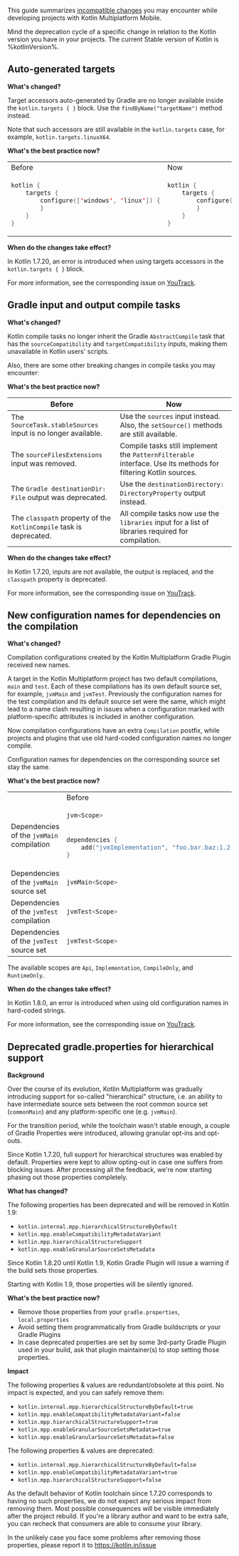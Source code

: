 [//]: # (title: Compatibility guide for Kotlin Multiplatform Mobile)

This guide summarizes [incompatible changes](kotlin-evolution.md#incompatible-changes) you may encounter while
developing projects with Kotlin Multiplatform Mobile.

Mind the deprecation cycle of a specific change in relation to the Kotlin version you have in your projects. The current
Stable version of Kotlin is %kotlinVersion%.

## Auto-generated targets

**What's changed?**

Target accessors auto-generated by Gradle are no longer available inside the `kotlin.targets { }` block. Use
the `findByName("targetName")` method instead.

Note that such accessors are still available in the `kotlin.targets` case, for example, `kotlin.targets.linuxX64`.

**What's the best practice now?**

<table header-style="top">
    <tr>
        <td>Before</td>
        <td>Now</td>
    </tr>
    <tr>
<td>

```kotlin
kotlin {
    targets {
        configure(['windows', 'linux']) {
        }
    }
}
```

</td>
<td>

```kotlin
kotlin {
    targets {
        configure([findByName('windows'), findByName('linux')]) {
        }
    }
}
```

</td>
    </tr>
</table>

**When do the changes take effect?**

In Kotlin 1.7.20, an error is introduced when using targets accessors in the `kotlin.targets { }` block.

For more information, see the corresponding issue on [YouTrack](https://youtrack.jetbrains.com/issue/KT-47047).

## Gradle input and output compile tasks

**What's changed?**

Kotlin compile tasks no longer inherit the Gradle `AbstractCompile` task that has the `sourceCompatibility` and
`targetCompatibility` inputs, making them unavailable in Kotlin users' scripts.

Also, there are some other breaking changes in compile tasks you may encounter:

**What's the best practice now?**

| Before                                                              | Now                                                                                                            |
|---------------------------------------------------------------------|----------------------------------------------------------------------------------------------------------------|
| The `SourceTask.stableSources` input is no longer available.        | Use the `sources` input instead. Also, the `setSource()` methods are still available.                          |
| The `sourceFilesExtensions` input was removed.                      | Compile tasks still implement the `PatternFilterable` interface. Use its methods for filtering Kotlin sources. |
| The `Gradle destinationDir: File` output was deprecated.            | Use the `destinationDirectory: DirectoryProperty` output instead.                                              |
| The `classpath` property of the `KotlinCompile` task is deprecated. | All compile tasks now use the `libraries` input for a list of libraries required for compilation.              |

**When do the changes take effect?**

In Kotlin 1.7.20, inputs are not available, the output is replaced, and the `classpath` property is deprecated.

For more information, see the corresponding issue on [YouTrack](https://youtrack.jetbrains.com/issue/KT-32805).

## New configuration names for dependencies on the compilation

**What's changed?**

Compilation configurations created by the Kotlin Multiplatform Gradle Plugin received new names.

A target in the Kotlin Multiplatform project has two default compilations, `main` and `test`. Each of these compilations
has its own default source set, for example, `jvmMain` and `jvmTest`. Previously the configuration names for the test
compilation and its default source set were the same, which might lead to a name clash resulting in issues when a
configuration marked with platform-specific attributes is included in another configuration.

Now compilation configurations have an extra `Compilation` postfix, while projects and plugins that use old hard-coded
configuration names no longer compile.

Configuration names for dependencies on the corresponding source set stay the same.

**What's the best practice now?**

<table header-style="top">
    <tr>
        <td></td>
        <td>Before</td>
        <td>Now</td>
    </tr>
    <tr>
        <td rowspan="2">Dependencies of the <code>jvmMain</code> compilation</td>
<td>

```kotlin
jvm<Scope>
```

</td>
<td>

```kotlin
jvmCompilation<Scope>
```

</td>
    </tr>
    <tr>
<td>

```kotlin
dependencies {
    add("jvmImplementation", "foo.bar.baz:1.2.3")
}
```

</td>
<td>

```kotlin
dependencies {
    add("jvmCompilationImplementation", "foo.bar.baz:1.2.3")
}
```

</td>
    </tr>
    <tr>
        <td>Dependencies of the <code>jvmMain</code> source set</td>
<td colspan="2">

```kotlin
jvmMain<Scope>
```

</td>
    </tr>
    <tr>
        <td>Dependencies of the <code>jvmTest</code> compilation</td>
<td>

```kotlin
jvmTest<Scope>
```

</td>
<td>

```kotlin
jvmTestCompilation<Scope>
```

</td>
    </tr>
    <tr>
        <td>Dependencies of the <code>jvmTest</code> source set</td>
<td colspan="2">

```kotlin
jvmTest<Scope>
```

</td>
    </tr>
</table>

The available scopes are `Api`, `Implementation`, `CompileOnly`, and `RuntimeOnly`.

**When do the changes take effect?**

In Kotlin 1.8.0, an error is introduced when using old configuration names in hard-coded strings.

For more information, see the corresponding issue on [YouTrack](https://youtrack.jetbrains.com/issue/KT-35916/).

## Deprecated gradle.properties for hierarchical support

<anchor name="deprecate-hmpp-properties"></anchor> 

**Background**

Over the course of its evolution, Kotlin Multiplatform was gradually introducing support for so-called "hierarchical"
structure, i.e. an ability to have intermediate source sets between the root common source set (`commonMain`) and 
any platform-specific one (e.g. `jvmMain`). 

For the transition period, while the toolchain wasn't stable enough,
a couple of Gradle Properties were introduced, allowing granular opt-ins and opt-outs. 

Since Kotlin 1.7.20, full support for hierarchical structures was enabled by default. Properties were kept to allow
opting-out in case one suffers from blocking issues. After processing all the feedback, we're now starting phasing out
those properties completely.

**What has changed?**

The following properties has been deprecated and will be removed in Kotlin 1.9:

* `kotlin.internal.mpp.hierarchicalStructureByDefault`
* `kotlin.mpp.enableCompatibilityMetadataVariant`
* `kotlin.mpp.hierarchicalStructureSupport`
* `kotlin.mpp.enableGranularSourceSetsMetadata`

Since Kotlin 1.8.20 until Kotlin 1.9, Kotlin Gradle Plugin will issue a warning if the build sets those properties.

Starting with Kotlin 1.9, those properties will be silently ignored.

**What's the best practice now?**

* Remove those properties from your `gradle.properties`, `local.properties`
* Avoid setting them programmatically from Gradle buildscripts or your Gradle Plugins
* In case deprecated properties are set by some 3rd-party Gradle Plugin used in your build,
ask that plugin maintainer(s) to stop setting those properties. 

**Impact**

The following properties & values are redundant/obsolete at this point. No impact is expected, and you can safely remove
them:

* `kotlin.internal.mpp.hierarchicalStructureByDefault=true`
* `kotlin.mpp.enableCompatibilityMetadataVariant=false`
* `kotlin.mpp.hierarchicalStructureSupport=true`
* `kotlin.mpp.enableGranularSourceSetsMetadata=true`
* `kotlin.mpp.enableGranularSourceSetsMetadata=false`

The following properties & values are deprecated:  

* `kotlin.internal.mpp.hierarchicalStructureByDefault=false`
* `kotlin.mpp.enableCompatibilityMetadataVariant=true`
* `kotlin.mpp.hierarchicalStructureSupport=false`

As the default behavior of Kotlin toolchain since 1.7.20 corresponds to having no such properties, we do not expect
any serious impact from removing them. Most possible consequences will be visible immediately after the project rebuild.
If you're a library author and want to be extra safe, you can recheck that consumers are able to consume your library.

In the unlikely case you face some problems after removing those properties, please report it to https://kotlin.in/issue
